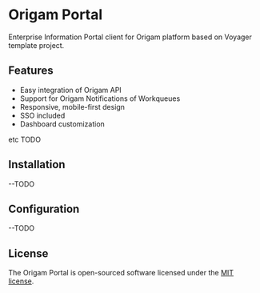 # Origam Portal

Enterprise Information Portal client for Origam platform based on Voyager template project.

## Features

- Easy integration of Origam API
- Support for Origam Notifications of Workqueues
- Responsive, mobile-first design
- SSO included
- Dashboard customization

etc TODO

## Installation

--TODO

## Configuration

--TODO

## License

The Origam Portal is open-sourced software licensed under the [MIT license](http://opensource.org/licenses/MIT).
